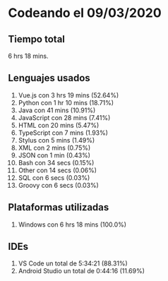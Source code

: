 # Codeando el 09/03/2020

## Tiempo total
6 hrs 18 mins.

## Lenguajes usados
1. Vue.js con 3 hrs 19 mins (52.64%)
1. Python con 1 hr 10 mins (18.71%)
1. Java con 41 mins (10.91%)
1. JavaScript con 28 mins (7.41%)
1. HTML con 20 mins (5.47%)
1. TypeScript con 7 mins (1.93%)
1. Stylus con 5 mins (1.49%)
1. XML con 2 mins (0.75%)
1. JSON con 1 min (0.43%)
1. Bash con 34 secs (0.15%)
1. Other con 14 secs (0.06%)
1. SQL con 6 secs (0.03%)
1. Groovy con 6 secs (0.03%)

## Plataformas utilizadas
1. Windows con 6 hrs 18 mins (100.0%)

## IDEs
1. VS Code un total de 5:34:21 (88.31%)
1. Android Studio un total de 0:44:16 (11.69%)
